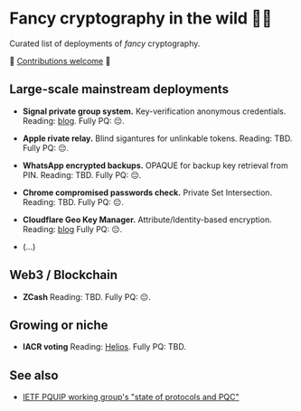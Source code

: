 # Fancy cryptography in the wild 🍷🎩

Curated list of deployments of *fancy* cryptography.

💫  [Contributions welcome](https://github.com/fancy-cryptography/fancy-cryptography/edit/main/README.md) 🌟

## Large-scale mainstream deployments

* **Signal private group system.**
  Key-verification anonymous credentials.
  Reading: [blog](https://signal.org/blog/signal-private-group-system/).
  Fully PQ: 😔.

* **Apple rivate relay.**
  Blind sigantures for unlinkable tokens.
  Reading: TBD.
  Fully PQ: 😔.

* **WhatsApp encrypted backups.**
  OPAQUE for backup key retrieval from PIN.
  Reading: TBD.
  Fully PQ: 😔.

* **Chrome compromised passwords check.**
  Private Set Intersection.
  Reading: TBD.
  Fully PQ: 😔.

* **Cloudflare Geo Key Manager.**
  Attribute/Identity-based encryption.
  Reading: [blog](https://blog.cloudflare.com/inside-geo-key-manager-v2/)
  Fully PQ: 😔.
  
* (...)

## Web3 / Blockchain

* **ZCash**
  Reading: TBD.
  Fully PQ: 😔.
  
## Growing or niche

* **IACR voting**
  Reading:  [Helios](https://www.usenix.org/legacy/events/sec08/tech/full_papers/adida/adida.pdf).
  Fully PQ: TBD.

## See also

* [IETF PQUIP working group's "state of protocols and PQC"](https://github.com/ietf-wg-pquip/state-of-protocols-and-pqc)
